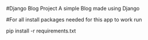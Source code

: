 #Django Blog Project
A simple Blog made using Django 

#For all install packages needed for this app to work run

pip install -r requirements.txt
